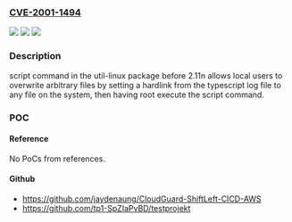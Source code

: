 ### [CVE-2001-1494](https://cve.mitre.org/cgi-bin/cvename.cgi?name=CVE-2001-1494)
![](https://img.shields.io/static/v1?label=Product&message=n%2Fa&color=blue)
![](https://img.shields.io/static/v1?label=Version&message=n%2Fa&color=blue)
![](https://img.shields.io/static/v1?label=Vulnerability&message=n%2Fa&color=brighgreen)

### Description

script command in the util-linux package before 2.11n allows local users to overwrite arbitrary files by setting a hardlink from the typescript log file to any file on the system, then having root execute the script command.

### POC

#### Reference
No PoCs from references.

#### Github
- https://github.com/jaydenaung/CloudGuard-ShiftLeft-CICD-AWS
- https://github.com/tp1-SpZIaPvBD/testprojekt

